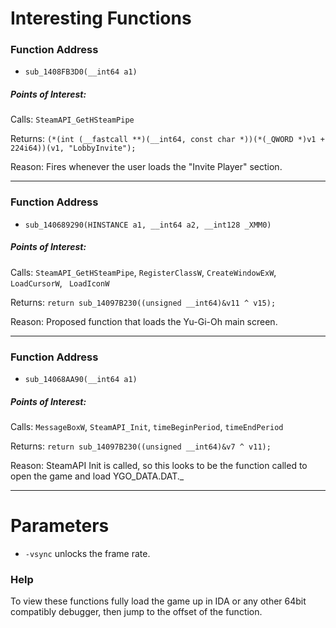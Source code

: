 # Interesting Functions

### Function Address

* `sub_1408FB3D0(__int64 a1)`

##### Points of Interest: 

Calls: `SteamAPI_GetHSteamPipe`

Returns: `(*(int (__fastcall **)(__int64, const char *))(*(_QWORD *)v1 + 224i64))(v1, "LobbyInvite");`

Reason: Fires whenever the user loads the "Invite Player" section.

***

### Function Address

* `sub_140689290(HINSTANCE a1, __int64 a2, __int128 _XMM0)`

##### Points of Interest: 

Calls: `SteamAPI_GetHSteamPipe`, `RegisterClassW`, `CreateWindowExW`, `LoadCursorW`, ` LoadIconW`

Returns: `return sub_14097B230((unsigned __int64)&v11 ^ v15);`

Reason: Proposed function that loads the Yu-Gi-Oh main screen.

***

### Function Address

* `sub_14068AA90(__int64 a1)`

##### Points of Interest: 

Calls: `MessageBoxW`, `SteamAPI_Init`, `timeBeginPeriod`, `timeEndPeriod`


Returns: `return sub_14097B230((unsigned __int64)&v7 ^ v11);`

Reason: SteamAPI Init is called, so this looks to be the function called to open the game and load YGO_DATA.DAT._

***

# Parameters
* `-vsync` unlocks the frame rate.

### Help
To view these functions fully load the game up in IDA or any other 64bit compatibly debugger, then jump to the offset of the function.
